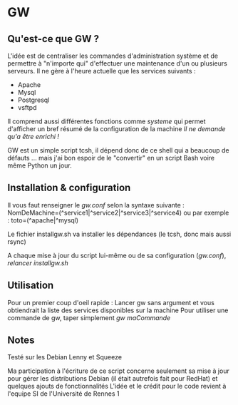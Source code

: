 # GW

## Qu'est-ce que GW ?
L'idée est de centraliser les commandes d'administration système et de permettre à "n'importe qui" d'effectuer une maintenance d'un ou plusieurs serveurs.
Il ne gère à l'heure actuelle que les services suivants :

* Apache
* Mysql
* Postgresql
* vsftpd

Il comprend aussi différentes fonctions comme _systeme_ qui permet d'afficher un bref résumé de la configuration de la machine
*Il ne demande qu'a être enrichi !*

GW est un simple script tcsh, il dépend donc de ce shell qui a beaucoup de défauts ... mais j'ai bon espoir de le "convertir" en un script Bash voire même Python un jour.

## Installation & configuration
Il vous faut renseigner le _gw.conf_ selon la syntaxe suivante :
	NomDeMachine=\(^service1\|^service2\|^service3\|^service4\)
	ou par exemple :
	toto=\(^apache\|^mysql\)

Le fichier installgw.sh va installer les dépendances (le tcsh, donc mais aussi rsync)

A chaque mise à jour du script lui-même ou de sa configuration (_gw.conf_), *relancer installgw.sh*

## Utilisation
Pour un premier coup d'oeil rapide : Lancer gw sans argument et vous obtiendrait la liste des services disponibles sur la machine
Pour utiliser une commande de gw, taper simplement _gw maCommande_

## Notes
Testé sur les Debian Lenny et Squeeze

Ma participation à l'écriture de ce script concerne seulement sa mise à jour pour gérer les distributions Debian (il était autrefois fait pour RedHat) et quelques ajouts de fonctionnalités
L'idée et le crédit pour le code revient à l'equipe SI de l'Université de Rennes 1
